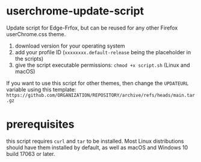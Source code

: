 # userchrome-update-script
Update script for Edge-Frfox, but can be reused for any other Firefox userChrome.css theme.

1. download version for your operating system
2. add your profile ID (`xxxxxxxx.default-release` being the placeholder in the scripts)
3. give the script executable permissions: `chmod +x script.sh` (Linux and macOS)

If you want to use this script for other themes, then change the `UPDATEURL` variable using this template: `https://github.com/ORGANIZATION/REPOSITORY/archive/refs/heads/main.tar.gz`

# prerequisites

this script requires `curl` and `tar` to be installed. Most Linux distributions should have them installed by default, as well as macOS and Windows 10 build 17063 or later.
